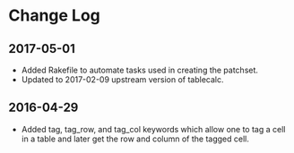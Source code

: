 # Change Log

## 2017-05-01
- Added Rakefile to automate tasks used in creating the patchset.
- Updated to 2017-02-09 upstream version of tablecalc.

## 2016-04-29
- Added tag, tag_row, and tag_col keywords which allow one to tag a cell in a
  table and later get the row and column of the tagged cell.

